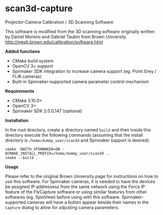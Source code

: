 # scan3d-capture
Projector-Camera Calibration / 3D Scanning Software

This software is modified from the 3D scanning software originally written by Daniel Moreno and Gabriel Taubin from Brown University http://mesh.brown.edu/calibration/software.html

**Added functions**

- CMake build system
- OpenCV 3+ support
- Spinnaker SDK integration to increase camera support (eg. Point Grey / FLIR cameras)
- Built-in Spinnaker-supported camera parameter control mechanism

**Requirements**

- CMake 3.10.0+
- OpenCV 3+
- Spinnaker SDK 2.0.0.147 (optional)

**Installation**

In the root directory, create a directory named `build` and then inside this directory execute the following commands (assuming that the install directory is `/home/dummy_user/scan3d` and Spinnaker support is desired).

```
cmake -DWITH_SPINNAKER=ON -DCMAKE_INSTALL_PREFIX=/home/dummy_user/scan3d ..
cmake --build .
```

**Usage**

Please refer to the original Brown University page for instructions on how to use this software. For Spinnaker cameras, it is needed to have the devices be assigned IP addressess from the same network using the Force IP feature of the FlyCapture software or using similar features from other softwares (eg. SpinView) before using with this software. Spinnaker-supported cameras will have a button appear beside their names in the `Capture` dialog to allow for adjusting camera parameters.
